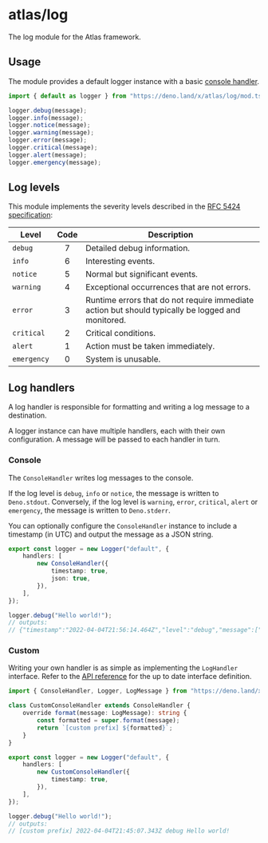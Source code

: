 # atlas/log

The log module for the Atlas framework.

## Usage

The module provides a default logger instance with a basic [console handler](#console).

```ts
import { default as logger } from "https://deno.land/x/atlas/log/mod.ts";

logger.debug(message);
logger.info(message);
logger.notice(message);
logger.warning(message);
logger.error(message);
logger.critical(message);
logger.alert(message);
logger.emergency(message);
```

## Log levels

This module implements the severity levels described in the
[RFC 5424 specification](https://datatracker.ietf.org/doc/html/rfc5424#section-6.2.1):

| Level       | Code | Description                                                                                       |
| ----------- | :--: | ------------------------------------------------------------------------------------------------- |
| `debug`     |  7   | Detailed debug information.                                                                       |
| `info`      |  6   | Interesting events.                                                                               |
| `notice`    |  5   | Normal but significant events.                                                                    |
| `warning`   |  4   | Exceptional occurrences that are not errors.                                                      |
| `error`     |  3   | Runtime errors that do not require immediate action but should typically be logged and monitored. |
| `critical`  |  2   | Critical conditions.                                                                              |
| `alert`     |  1   | Action must be taken immediately.                                                                 |
| `emergency` |  0   | System is unusable.                                                                               |

## Log handlers

A log handler is responsible for formatting and writing a log message to a destination.

A logger instance can have multiple handlers, each with their own configuration. A message will be
passed to each handler in turn.

### Console

The `ConsoleHandler` writes log messages to the console.

If the log level is `debug`, `info` or `notice`, the message is written to `Deno.stdout`.
Conversely, if the log level is `warning`, `error`, `critical`, `alert` or `emergency`, the message
is written to `Deno.stderr`.

You can optionally configure the `ConsoleHandler` instance to include a timestamp (in UTC) and
output the message as a JSON string.

```ts
export const logger = new Logger("default", {
	handlers: [
		new ConsoleHandler({
			timestamp: true,
			json: true,
		}),
	],
});

logger.debug("Hello world!");
// outputs:
// {"timestamp":"2022-04-04T21:56:14.464Z","level":"debug","message":["Hello world!"]}
```

### Custom

Writing your own handler is as simple as implementing the `LogHandler` interface. Refer to the
[API reference](https://deno.land/x/atlas/log/handler.ts?s=LogHandler) for the up to date interface
definition.

```ts
import { ConsoleHandler, Logger, LogMessage } from "https://deno.land/x/atlas/log/mod.ts";

class CustomConsoleHandler extends ConsoleHandler {
	override format(message: LogMessage): string {
		const formatted = super.format(message);
		return `[custom prefix] ${formatted}`;
	}
}

export const logger = new Logger("default", {
	handlers: [
		new CustomConsoleHandler({
			timestamp: true,
		}),
	],
});

logger.debug("Hello world!");
// outputs:
// [custom prefix] 2022-04-04T21:45:07.343Z debug Hello world!
```
